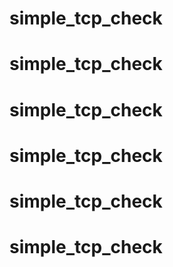 # simple_tcp_check
# simple_tcp_check
# simple_tcp_check
# simple_tcp_check
# simple_tcp_check
# simple_tcp_check

